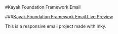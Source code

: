 #Kayak Foundation Framework Email

###[Kayak Foundation Framework Email Live Preview](https://kayak-frame-email.netlify.app)

This is a responsive email project made with Inky. 
